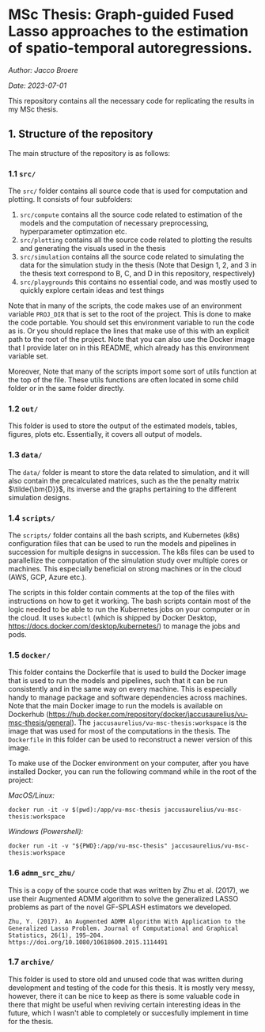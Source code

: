 # MSc Thesis: Graph-guided Fused Lasso approaches to the estimation of spatio-temporal autoregressions.
*Author: Jacco Broere*

*Date: 2023-07-01*

This repository contains all the necessary code for replicating the results in my MSc thesis.

## 1. Structure of the repository
The main structure of the repository is as follows:

### 1.1 `src/`
The `src/` folder contains all source code that is used for computation and plotting. It consists of four subfolders:
1. `src/compute` contains all the source code related to estimation of the models and the computation of necessary preprocessing, hyperparameter optimzation etc.
2. `src/plotting` contains all the source code related to plotting the results and generating the visuals used in the thesis
3. `src/simulation` contains all the source code related to simulating the data for the simulation study in the thesis (Note that Design 1, 2, and 3 in the thesis text correspond to B, C, and D in this repository, respectively)
4. `src/playgrounds` this contains no essential code, and was mostly used to quickly explore certain ideas and test things

Note that in many of the scripts, the code makes use of an environment variable `PROJ_DIR` that is set to the root of the project. This is done to make the code portable. You should set this environment variable to run the code as is. Or you should replace the lines that make use of this with an explicit path to the root of the project. Note that you can also use the Docker image that I provide later on in this README, which already has this environment variable set.

Moreover, Note that many of the scripts import some sort of utils function at the top of the file. These utils functions are often located in some child folder or in the same folder directly.

### 1.2 `out/`
This folder is used to store the output of the estimated models, tables, figures, plots etc. Essentially, it covers all output of models.

### 1.3 `data/`
The `data/` folder is meant to store the data related to simulation, and it will also contain the precalculated matrices, such as the the penalty matrix $\tilde{\bm{D}}$, its inverse and the graphs pertaining to the different simulation designs.

### 1.4 `scripts/`
The `scripts/` folder contains all the bash scripts, and Kubernetes (k8s) configuration files that can be used to run the models and pipelines in succession for multiple designs in succession. The k8s files can be used to parallellize the computation of the simulation study over multiple cores or machines. This especially beneficial on strong machines or in the cloud (AWS, GCP, Azure etc.).

The scripts in this folder contain comments at the top of the files with instructions on how to get it working. The bash scripts contain most of the logic needed to be able to run the Kubernetes jobs on your computer or in the cloud. It uses `kubectl` (which is shipped by Docker Desktop, https://docs.docker.com/desktop/kubernetes/) to manage the jobs and pods.

### 1.5 `docker/`
This folder contains the Dockerfile that is used to build the Docker image that is used to run the models and pipelines, such that it can be run consistently and in the same way on every machine. This is especially handy to manage package and software dependencies across machines. Note that the main Docker image to run the models is available on Dockerhub (https://hub.docker.com/repository/docker/jaccusaurelius/vu-msc-thesis/general). The `jaccusaurelius/vu-msc-thesis:workspace` is the image that was used for most of the computations in the thesis. The `Dockerfile` in this folder can be used to reconstruct a newer version of this image.

To make use of the Docker environment on your computer, after you have installed Docker, you can run the following command while in the root of the project:

*MacOS/Linux:*
```
docker run -it -v $(pwd):/app/vu-msc-thesis jaccusaurelius/vu-msc-thesis:workspace
```

*Windows (Powershell):*
```
docker run -it -v "${PWD}:/app/vu-msc-thesis" jaccusaurelius/vu-msc-thesis:workspace
```
### 1.6 `admm_src_zhu/`
This is a copy of the source code that was written by Zhu et al. (2017), we use their Augmented ADMM algorithm to solve the generalized LASSO problems as part of the novel GF-SPLASH estimators we developed.

```
Zhu, Y. (2017). An Augmented ADMM Algorithm With Application to the Generalized Lasso Problem. Journal of Computational and Graphical Statistics, 26(1), 195–204. https://doi.org/10.1080/10618600.2015.1114491
```

### 1.7 `archive/`
This folder is used to store old and unused code that was written during development and testing of the code for this thesis. It is mostly very messy, however, there it can be nice to keep as there is some valuable code in there that might be useful when reviving certain interesting ideas in the future, which I wasn't able to completely or succesfully implement in time for the thesis.



